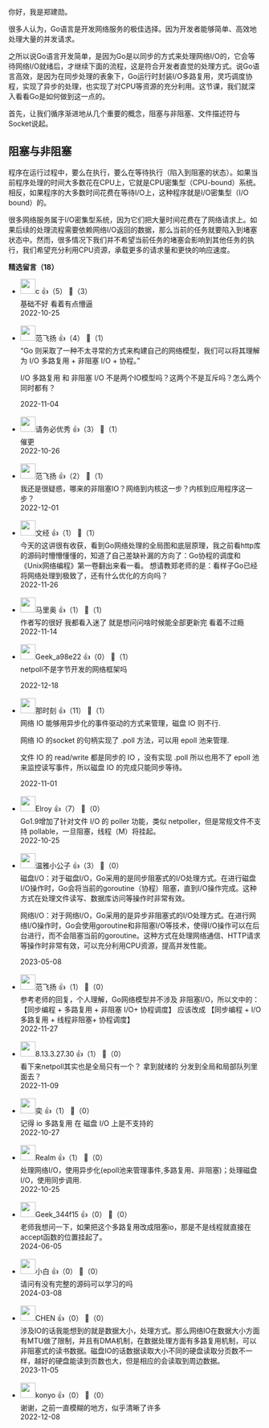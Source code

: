 你好，我是郑建勋。

很多人认为，Go语言是开发网络服务的极佳选择。因为开发者能够简单、高效地处理大量的并发请求。

之所以说Go语言开发简单，是因为Go是以同步的方式来处理网络I/O的，它会等待网络I/O就绪后，才继续下面的流程，这是符合开发者直觉的处理方式。说Go语言高效，是因为在同步处理的表象下，Go运行时封装I/O多路复用，灵巧调度协程，实现了异步的处理，也实现了对CPU等资源的充分利用。这节课，我们就深入看看Go是如何做到这一点的。

首先，让我们循序渐进地从几个重要的概念，阻塞与非阻塞、文件描述符与Socket说起。

## 阻塞**与非**阻塞

程序在运行过程中，要么在执行，要么在等待执行（陷入到阻塞的状态）。如果当前程序处理的时间大多数花在CPU上，它就是CPU密集型（CPU-bound）系统。相反，如果程序的大多数时间花费在等待I/O上，这种程序就是I/O密集型（I/O bound）的。

很多网络服务属于I/O密集型系统，因为它们把大量时间花费在了网络请求上。如果后续的处理流程需要依赖网络I/O返回的数据，那么当前的任务就要陷入到堵塞状态中。然而，很多情况下我们并不希望当前任务的堵塞会影响到其他任务的执行，我们希望充分利用CPU资源，承载更多的请求量和更快的响应速度。
<div><strong>精选留言（18）</strong></div><ul>
<li><img src="https://static001.geekbang.org/account/avatar/00/12/4d/4e/5a20fe28.jpg" width="30px"><span>c</span> 👍（5） 💬（3）<div>基础不好  看着有点懵逼</div>2022-10-25</li><br/><li><img src="https://static001.geekbang.org/account/avatar/00/29/87/e1/b3edcc09.jpg" width="30px"><span>范飞扬</span> 👍（4） 💬（1）<div>“Go 则采取了一种不太寻常的方式来构建自己的网络模型，我们可以将其理解为 I&#47;O 多路复用 + 非阻塞 I&#47;O + 协程。”

I&#47;O 多路复用 和 非阻塞 I&#47;O 不是两个IO模型吗？这两个不是互斥吗？怎么两个同时都有？</div>2022-11-04</li><br/><li><img src="https://static001.geekbang.org/account/avatar/00/1e/e9/58/7bb2c561.jpg" width="30px"><span>请务必优秀</span> 👍（3） 💬（1）<div>催更</div>2022-10-26</li><br/><li><img src="https://static001.geekbang.org/account/avatar/00/29/87/e1/b3edcc09.jpg" width="30px"><span>范飞扬</span> 👍（2） 💬（1）<div>我还是很疑惑，哪来的非阻塞IO？网络到内核这一步？内核到应用程序这一步？</div>2022-12-01</li><br/><li><img src="https://static001.geekbang.org/account/avatar/00/10/5c/da/0a8bc27b.jpg" width="30px"><span>文经</span> 👍（1） 💬（1）<div>今天的这讲很有收获，看到Go网络处理的全局图和底层原理，我之前看http库的源码时懵懵懂懂的，知道了自己差缺补漏的方向了：Go协程的调度和《Unix网络编程》第一卷翻出来看一看。
想请教郑老师的是：看样子Go已经将网络处理到极致了，还有什么优化的方向吗？</div>2022-11-26</li><br/><li><img src="https://static001.geekbang.org/account/avatar/00/12/4b/e3/31b5dc4d.jpg" width="30px"><span>马里奥</span> 👍（1） 💬（1）<div>作者写的很好 我都看入迷了 就是想问问啥时候能全部更新完 看着不过瘾</div>2022-11-14</li><br/><li><img src="" width="30px"><span>Geek_a98e22</span> 👍（0） 💬（1）<div>netpoll不是字节开发的网络框架吗
</div>2022-12-18</li><br/><li><img src="https://static001.geekbang.org/account/avatar/00/11/8f/cf/890f82d6.jpg" width="30px"><span>那时刻</span> 👍（11） 💬（1）<div>网络 IO 能够用异步化的事件驱动的方式来管理，磁盘 IO 则不行.

网络 IO 的socket 的句柄实现了 .poll 方法，可以用 epoll 池来管理.

文件 IO 的 read&#47;write 都是同步的 IO ，没有实现 .poll 所以也用不了 epoll 池来监控读写事件，所以磁盘 IO 的完成只能同步等待。</div>2022-11-01</li><br/><li><img src="https://static001.geekbang.org/account/avatar/00/18/e1/9e/4107db55.jpg" width="30px"><span>Elroy</span> 👍（7） 💬（0）<div>Go1.9增加了针对文件 I&#47;O 的 poller 功能，类似 netpoller，但是常规文件不支持 pollable，一旦阻塞，线程（M）将挂起。</div>2022-10-25</li><br/><li><img src="https://static001.geekbang.org/account/avatar/00/22/7d/a6/15798bf2.jpg" width="30px"><span>温雅小公子</span> 👍（3） 💬（0）<div>磁盘I&#47;O：对于磁盘I&#47;O，Go采用的是同步阻塞式的I&#47;O处理方式。在进行磁盘I&#47;O操作时，Go会将当前的goroutine（协程）阻塞，直到I&#47;O操作完成。这种方式在处理文件读写、数据库访问等操作时非常有效。

网络I&#47;O：对于网络I&#47;O，Go采用的是异步非阻塞式的I&#47;O处理方式。在进行网络I&#47;O操作时，Go会使用goroutine和非阻塞I&#47;O等技术，使得I&#47;O操作可以在后台进行，而不会阻塞当前的goroutine。这种方式在处理网络通信、HTTP请求等操作时非常有效，可以充分利用CPU资源，提高并发性能。</div>2023-05-08</li><br/><li><img src="https://static001.geekbang.org/account/avatar/00/29/87/e1/b3edcc09.jpg" width="30px"><span>范飞扬</span> 👍（1） 💬（0）<div>参考老师的回复，个人理解，Go网络模型并不涉及 非阻塞I&#47;O，所以文中的：【同步编程 + 多路复用 + 非阻塞 I&#47;O+ 协程调度】
应该改成
【同步编程 + I&#47;O多路复用 + 线程非阻塞+ 协程调度】</div>2022-11-27</li><br/><li><img src="https://static001.geekbang.org/account/avatar/00/17/bf/86/c0cb35f0.jpg" width="30px"><span>8.13.3.27.30</span> 👍（1） 💬（0）<div>看下来netpoll其实也是全局只有一个？ 拿到就绪的 分发到全局和局部队列里面去？</div>2022-11-09</li><br/><li><img src="https://static001.geekbang.org/account/avatar/00/0f/57/4f/6fb51ff1.jpg" width="30px"><span>奕</span> 👍（1） 💬（0）<div>记得 io 多路复用 在 磁盘 I&#47;O 上是不支持的</div>2022-10-27</li><br/><li><img src="https://static001.geekbang.org/account/avatar/00/10/7f/d3/b5896293.jpg" width="30px"><span>Realm</span> 👍（1） 💬（0）<div>处理网络I&#47;O，使用异步化(epoll池来管理事件,多路复用、非阻塞)；处理磁盘I&#47;O，使用同步调用.</div>2022-10-25</li><br/><li><img src="" width="30px"><span>Geek_344f15</span> 👍（0） 💬（0）<div>老师我想问一下，如果把这个多路复用改成阻塞io，那是不是线程就直接在accept函数的位置挂起了。</div>2024-06-05</li><br/><li><img src="https://static001.geekbang.org/account/avatar/00/12/8b/00/822434ab.jpg" width="30px"><span>小白</span> 👍（0） 💬（0）<div>请问有没有完整的源码可以学习的吗</div>2024-03-08</li><br/><li><img src="https://static001.geekbang.org/account/avatar/00/38/8c/da/16f02a6c.jpg" width="30px"><span>CHEN</span> 👍（0） 💬（0）<div>涉及IO的话我能想到的就是数据大小，处理方式。那么网络IO在数据大小方面有MTU做了限制，并且有DMA机制，在数据处理方面有多路复用机制，可以非阻塞式的读书数据。磁盘IO的话数据读取大小不同的硬盘读取分页数不一样，越好的硬盘能读到页数也大，但是相应的会读取到周边数据。</div>2023-11-05</li><br/><li><img src="https://static001.geekbang.org/account/avatar/00/12/a9/54/76b680bc.jpg" width="30px"><span>konyo</span> 👍（0） 💬（0）<div>谢谢，之前一直模糊的地方，似乎清晰了许多</div>2022-12-08</li><br/>
</ul>
